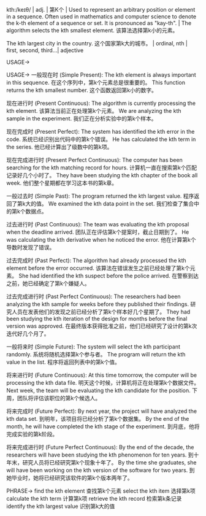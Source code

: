 kth:/keɪθ/ | adj. | 第K个 |  Used to represent an arbitrary position or element in a sequence.  Often used in mathematics and computer science to denote the k-th element of a sequence or set.  It is pronounced as "kay-th". | The algorithm selects the kth smallest element.  该算法选择第k小的元素。

The kth largest city in the country.  这个国家第k大的城市。 | ordinal, nth |  first, second, third…| adjective

USAGE->

USAGE->
一般现在时 (Simple Present):
The kth element is always important in this sequence.  在这个序列中，第k个元素总是很重要的。
This function returns the kth smallest number.  这个函数返回第k小的数字。

现在进行时 (Present Continuous):
The algorithm is currently processing the kth element.  该算法当前正在处理第k个元素。
We are analyzing the kth sample in the experiment. 我们正在分析实验中的第k个样本。

现在完成时 (Present Perfect):
The system has identified the kth error in the code. 系统已经识别出代码中的第k个错误。
He has calculated the kth term in the series. 他已经计算出了级数中的第k项。

现在完成进行时 (Present Perfect Continuous):
The computer has been searching for the kth matching record for hours.  计算机一直在搜索第k个匹配记录好几个小时了。
They have been studying the kth chapter of the book all week. 他们整个星期都在学习这本书的第k章。


一般过去时 (Simple Past):
The program returned the kth largest value.  程序返回了第k大的值。
We examined the kth data point in the set. 我们检查了集合中的第k个数据点。

过去进行时 (Past Continuous):
The team was evaluating the kth proposal when the deadline arrived.  团队正在评估第k个提案时，截止日期到了。
He was calculating the kth derivative when he noticed the error. 他在计算第k个导数时发现了错误。

过去完成时 (Past Perfect):
The algorithm had already processed the kth element before the error occurred. 该算法在错误发生之前已经处理了第k个元素。
She had identified the kth suspect before the police arrived. 在警察到达之前，她已经确定了第k个嫌疑人。


过去完成进行时 (Past Perfect Continuous):
The researchers had been analyzing the kth sample for weeks before they published their findings.  研究人员在发表他们的发现之前已经分析了第k个样本好几个星期了。
They had been studying the kth iteration of the design for months before the final version was approved.  在最终版本获得批准之前，他们已经研究了设计的第k次迭代好几个月了。

一般将来时 (Simple Future):
The system will select the kth participant randomly.  系统将随机选择第k个参与者。
The program will return the kth value in the list. 程序将返回列表中的第k个值。

将来进行时 (Future Continuous):
At this time tomorrow, the computer will be processing the kth data file. 明天这个时候，计算机将正在处理第k个数据文件。
Next week, the team will be evaluating the kth candidate for the position. 下周，团队将评估该职位的第k个候选人。

将来完成时 (Future Perfect):
By next year, the project will have analyzed the kth data set. 到明年，该项目将已经分析了第k个数据集。
By the end of the month, he will have completed the kth stage of the experiment. 到月底，他将完成实验的第k阶段。

将来完成进行时 (Future Perfect Continuous):
By the end of the decade, the researchers will have been studying the kth phenomenon for ten years. 到十年末，研究人员将已经研究第k个现象十年了。
By the time she graduates, she will have been working on the kth version of the software for two years. 到她毕业时，她将已经研究该软件的第k个版本两年了。


PHRASE->
find the kth element 查找第k个元素
select the kth item 选择第k项
calculate the kth term 计算第k项
retrieve the kth record 检索第k条记录
identify the kth largest value 识别第k大的值
